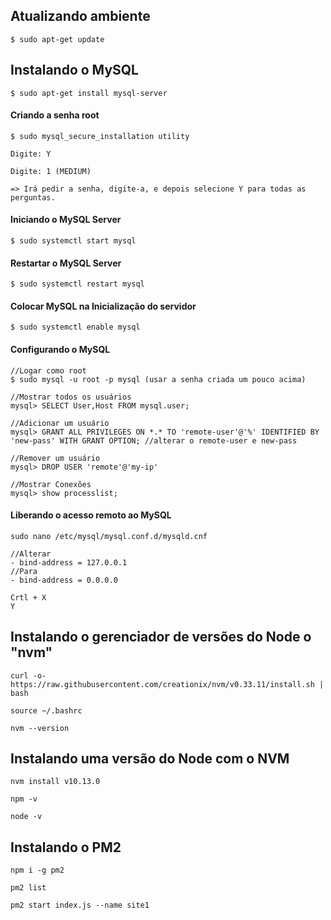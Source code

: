 ## Atualizando ambiente
```$ sudo apt-get update```

## Instalando o MySQL
```$ sudo apt-get install mysql-server```

#### Criando a senha root
```
$ sudo mysql_secure_installation utility

Digite: Y

Digite: 1 (MEDIUM)

=> Irá pedir a senha, digite-a, e depois selecione Y para todas as perguntas.
```


#### Iniciando o MySQL Server
```$ sudo systemctl start mysql```

#### Restartar o MySQL Server
```$ sudo systemctl restart mysql```

#### Colocar MySQL na Inicialização do servidor
```$ sudo systemctl enable mysql```

#### Configurando o MySQL
```
//Logar como root
$ sudo mysql -u root -p mysql (usar a senha criada um pouco acima)

//Mostrar todos os usuários
mysql> SELECT User,Host FROM mysql.user;

//Adicionar um usuário
mysql> GRANT ALL PRIVILEGES ON *.* TO 'remote-user'@'%' IDENTIFIED BY 'new-pass' WITH GRANT OPTION; //alterar o remote-user e new-pass

//Remover um usuário
mysql> DROP USER 'remote'@'my-ip'

//Mostrar Conexões
mysql> show processlist;
```

#### Liberando o acesso remoto ao MySQL
```
sudo nano /etc/mysql/mysql.conf.d/mysqld.cnf

//Alterar
- bind-address = 127.0.0.1
//Para
- bind-address = 0.0.0.0

Crtl + X
Y
```

## Instalando o gerenciador de versões do Node o "nvm"

```
curl -o- https://raw.githubusercontent.com/creationix/nvm/v0.33.11/install.sh | bash
```

```
source ~/.bashrc
```

```
nvm --version
```


## Instalando uma versão do Node com o NVM

```
nvm install v10.13.0
```

```
npm -v
```

```
node -v
```


## Instalando o PM2

```
npm i -g pm2
```

```
pm2 list
```

```
pm2 start index.js --name site1
```

